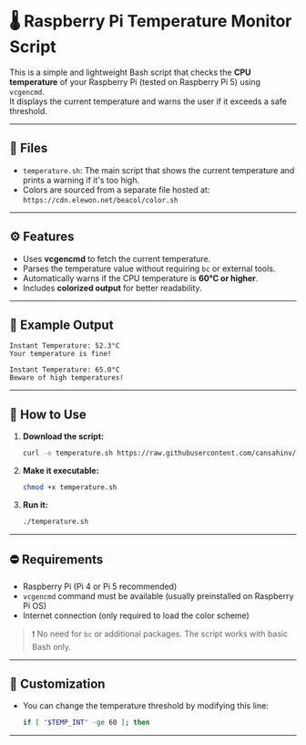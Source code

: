 
# 🌡️ Raspberry Pi Temperature Monitor Script

This is a simple and lightweight Bash script that checks the **CPU temperature** of your Raspberry Pi (tested on Raspberry Pi 5) using `vcgencmd`.  
It displays the current temperature and warns the user if it exceeds a safe threshold.

---

## 📁 Files

- `temperature.sh`: The main script that shows the current temperature and prints a warning if it's too high.
- Colors are sourced from a separate file hosted at: `https://cdn.elewon.net/beacol/color.sh`

---

## ⚙️ Features

- Uses **vcgencmd** to fetch the current temperature.
- Parses the temperature value without requiring `bc` or external tools.
- Automatically warns if the CPU temperature is **60°C or higher**.
- Includes **colorized output** for better readability.

---

## 🧪 Example Output

```
Instant Temperature: 52.3°C
Your temperature is fine!
```

```
Instant Temperature: 65.0°C
Beware of high temperatures!
```

---

## 🚀 How to Use

1. **Download the script:**
   ```bash
   curl -o temperature.sh https://raw.githubusercontent.com/cansahinv/PI-TEMP/refs/heads/main/temperature.sh
   ```

2. **Make it executable:**
   ```bash
   chmod +x temperature.sh
   ```

3. **Run it:**
   ```bash
   ./temperature.sh
   ```

---

## ⛔ Requirements

- Raspberry Pi (Pi 4 or Pi 5 recommended)
- `vcgencmd` command must be available (usually preinstalled on Raspberry Pi OS)
- Internet connection (only required to load the color scheme)

> ❗ No need for `bc` or additional packages. The script works with basic Bash only.

---

## 📝 Customization

- You can change the temperature threshold by modifying this line:
  ```bash
  if [ "$TEMP_INT" -ge 60 ]; then
  ```

---
